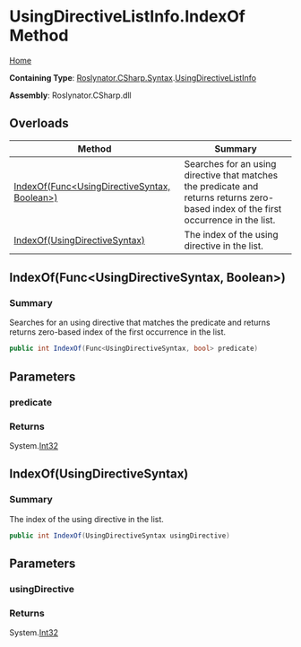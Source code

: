 # UsingDirectiveListInfo\.IndexOf Method

[Home](../../../../../README.md)

**Containing Type**: [Roslynator.CSharp.Syntax](../../README.md)\.[UsingDirectiveListInfo](../README.md)

**Assembly**: Roslynator\.CSharp\.dll

## Overloads

| Method | Summary |
| ------ | ------- |
| [IndexOf(Func\<UsingDirectiveSyntax, Boolean>)](#Roslynator_CSharp_Syntax_UsingDirectiveListInfo_IndexOf_System_Func_Microsoft_CodeAnalysis_CSharp_Syntax_UsingDirectiveSyntax_System_Boolean__) | Searches for an using directive that matches the predicate and returns returns zero\-based index of the first occurrence in the list\. |
| [IndexOf(UsingDirectiveSyntax)](#Roslynator_CSharp_Syntax_UsingDirectiveListInfo_IndexOf_Microsoft_CodeAnalysis_CSharp_Syntax_UsingDirectiveSyntax_) | The index of the using directive in the list\. |

## IndexOf\(Func\<UsingDirectiveSyntax, Boolean>\)<a name="Roslynator_CSharp_Syntax_UsingDirectiveListInfo_IndexOf_System_Func_Microsoft_CodeAnalysis_CSharp_Syntax_UsingDirectiveSyntax_System_Boolean__"></a>

### Summary

Searches for an using directive that matches the predicate and returns returns zero\-based index of the first occurrence in the list\.

```csharp
public int IndexOf(Func<UsingDirectiveSyntax, bool> predicate)
```

## Parameters

### predicate





### Returns

System\.[Int32](https://docs.microsoft.com/en-us/dotnet/api/system.int32)

## IndexOf\(UsingDirectiveSyntax\)<a name="Roslynator_CSharp_Syntax_UsingDirectiveListInfo_IndexOf_Microsoft_CodeAnalysis_CSharp_Syntax_UsingDirectiveSyntax_"></a>

### Summary

The index of the using directive in the list\.

```csharp
public int IndexOf(UsingDirectiveSyntax usingDirective)
```

## Parameters

### usingDirective





### Returns

System\.[Int32](https://docs.microsoft.com/en-us/dotnet/api/system.int32)

